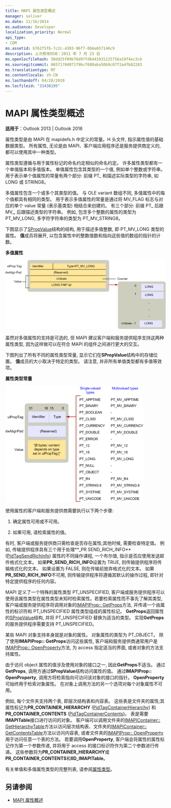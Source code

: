 ```yaml
---
title: MAPI 属性类型概述
manager: soliver
ms.date: 11/16/2014
ms.audience: Developer
localization_priority: Normal
api_type:
- COM
ms.assetid: b762f5fb-7c2c-4303-96f7-0b6e657146c9
description: 上次修改时间：2011 年 7 月 23 日
ms.openlocfilehash: 58dd25f09b76d97fd6441915225756a19f4ec3cb
ms.sourcegitcommit: 8657170d071f9bcf680aba50b9c07f2a4fb82283
ms.translationtype: MT
ms.contentlocale: zh-CN
ms.lasthandoff: 04/28/2019
ms.locfileid: "33438195"
---
```

# <a name="mapi-property-type-overview"></a>MAPI 属性类型概述
  
**适用于**：Outlook 2013 | Outlook 2016 
  
属性类型是由 MAPI 在 mapidefs.h 中定义的常量。H 头文件, 指示属性值的基础数据类型。 所有属性, 无论是由 MAPI、客户端应用程序还是服务提供商定义的, 都可以使用其中一种类型。 
  
属性类型遵循与用于属性标记的命名约定相似的命名约定。 许多属性类型都有一个单值版本和多值版本。 单值属性包含其类型的一个值, 例如单个整数或字符串。 用于表示单个值属性的常量有两个部分: 前缀 PT_ 和描述实际类型的字符串, 如 LONG 或 STRING8。 
  
多值属性包含一个或多个其类型的值。 与 OLE variant 数组不同, 多值属性中的每个值都具有相同的类型。 用于表示多值属性的常量是通过将 MV_FLAG 标志与对应的单个 value 常量 (表示基类型) 相结合来创建的。 有三个部分: 前缀 PT_ 后跟 MV_, 后跟描述类型的字符串。 例如, 包含多个整数的属性的类型为 PT_MV_LONG, 多字符字符串的类型为 PT_MV_STRING8。
  
下图显示了[SPropValue](spropvalue.md)结构的结构, 用于描述多值整数, 即 PT_MV_LONG 类型的属性。 **值**成员将展开, 以包含属性中的整数值数和指向这些值的数组的指针的计数。 
  
**多值属性**
  
![多值属性](media/amapi_12.gif "多值属性")
  
虽然对多值属性的支持是可选的, 但 MAPI 建议客户端和服务提供程序支持这两种属性类型, 因为这样做可以在符合 MAPI 的组件之间进行更大的交互。
  
下图列出了所有不同的属性类型常量, 显示它们在**SPropValue**结构中的存储位置。 **值**成员的大小取决于特定的类型。 请注意, 并非所有单值类型都有多值等效项。 
  
**属性类型常量**
  
![属性类型常量](media/amapi_11.gif "属性类型常量")
  
使用属性的客户端和服务提供商需要执行以下两个步骤:
  
1. 确定属性可用或不可用。
    
2. 如果可用, 请检索属性的值。
    
有时, 客户端或服务提供商只需检查是否存在属性;其他时候, 需要检查特定值。 例如, 传输提供程序具有三个用于处理**\_PR SEND_RICH_INFO** ([PidTagSendRichInfo](pidtagsendrichinfo-canonical-property.md)) 属性的不同操作课程, 一个布尔值, 指示是否应使用发送邮件格式化文本。 如果**PR\_SEND_RICH_INFO**设置为 TRUE, 则传输提供程序将传输格式化的文本。 如果设置为 FALSE, 则在传输前放弃格式化的文本。 如果**PR_SEND_RICH_INFO**不可用, 则传输提供程序将遵循其默认的操作过程, 即针对特定提供程序的任何内容。 
  
MAPI 定义了一个特殊的属性类型 PT_UNSPECIFIED, 客户端或服务提供程序可以使用该属性类型在属性类型未知时检索属性。若要检索属性而不事先了解其类型, 客户端或服务提供程序将调用对象的[IMAPIProp:: GetProps](imapiprop-getprops.md)方法, 并传递一个由属性的标识符和 PT_UNSPECIFIED 属性类型组成的属性标记。 **GetProps**返回属性的[SPropValue](spropvalue.md)结构, 并将 PT_UNSPECIFIED 替换为适当的类型。 实现**GetProps**的服务提供程序需要支持 PT_UNSPECIFIED。 
  
某些 MAPI 对象支持本身就是对象的属性。 对象属性的类型为 PT_OBJECT。 除了使用**IMAPIProp:: GetProps**访问这些属性, 客户端和服务提供商通常用户是[IMAPIProp:: OpenProperty](imapiprop-openproperty.md)方法, 为 access 指定适当的界面, 或者对象的方法支持属性。 
  
由于访问 object 属性的值涉及使用对象的接口之一, 因此**GetProps**不适当。 通过**GetProps**, 调用方通过**SPropValue**结构访问属性的值。 通过**IMAPIProp:: OpenProperty**, 调用方将检索指向可访问该对象的接口的指针。 **OpenProperty**可始终用于检索对象属性。 在对象上调用方法的另一个选项对每个对象属性不可用。 
  
例如, 每个文件夹支持两个表, 即层次结构表和内容表。 这些表是文件夹的属性;其属性标记为**PR_CONTAINER_HIERARCHY** ([PidTagContainerHierarchy](pidtagcontainerhierarchy-canonical-property.md)) 和**PR_CONTAINER_CONTENTS** ([PidTagContainerContents](pidtagcontainercontents-canonical-property.md))。 表是需要**IMAPITable**接口进行访问的对象。 客户端可以调用文件夹的[IMAPIContainer:: GetHierarchyTable](imapicontainer-gethierarchytable.md)方法以访问层次结构表、文件夹的[IMAPIContainer:: GetContentsTable](imapicontainer-getcontentstable.md)方法以访问内容表, 或者文件夹的[IMAPIProp:: OpenProperty](imapiprop-openproperty.md)用于访问任意一个表的方法。 若要调用**OpenProperty**, 客户端会将属性的属性标记作为第一个参数传递, 并将用于 access 的接口标识符作为第二个参数进行传递。 这些参数将为**PR_CONTAINER_HIERARCHY**或**PR_CONTAINER_CONTENTS**和**IID_IMAPITable**。
  
有关单值和多值属性类型的完整列表, 请参阅[属性类型](property-types.md)。 
  
## <a name="see-also"></a>另请参阅

- [MAPI 属性概述](mapi-property-overview.md)

